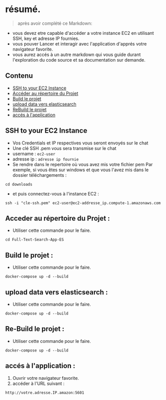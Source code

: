 
# résumé.
>après avoir complété ce Markdown:
- vous devez etre capable d'accéder a votre instance EC2 en utilisant SSH, key et adresse IP fournies.
- vous pouver Lancer et interagir avec l'application d'apprés votre navigateur favorite.
- vous aurez accés à un autre markdown qui vous guide durant l'exploration du code source et sa documentation sur demande. 


## Contenu
* [SSH to your EC2 Instance](#ssh-to-your-ec2-instance)
* [Accéder au répertoire du Projet](#accéder-au-répertoire-du-projet)
* [Build le projet](#build-le-projet)
* [upload data vers elasticsearch](#upload-data-vers-elasticsearch)
* [ReBuild le projet](#rebuild-le-projet)
* [accés à l'application](#accés-à-l'application)



## SSH to your EC2 Instance
- Vos Credentials et IP respectives vous seront envoyés sur le chat
- Une clé SSH .pem vous sera transmise sur le chat
- username : `ec2-user`
- adresse ip : `adresse ip fournie`
- Se rendre dans le repertoire où vous  avez mis votre fichier pem
  Par exemple, si vous êtes sur windows et que vous l'avez mis dans le dossier téléchargements :

```
cd downloads
```
- et puis connectez-vous à l'instance EC2 :
 ```
ssh -i "cle-ssh.pem" ec2-user@ec2-addresse_ip.compute-1.amazonaws.com
```

## Acceder au répertoire du Projet :

- Utiliser cette commande pour le faire.

```
cd Full-Text-Search-App-ES
```


## Build le projet :

- Utiliser cette commande pour le faire.

```
docker-compose up -d --build
```

## upload data vers elasticsearch :
- Utiliser cette commande pour le faire.

```
docker-compose up -d --build
```

## Re-Build le projet :

- Utiliser cette commande pour le faire.

```
docker-compose up -d --build
```

## accés à l'application :

1. Ouvrir votre navigateur favorite.
2. accéder à l'URL suivant :

```
http://votre.adresse.IP.amazon:5601
```